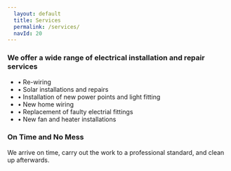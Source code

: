```yaml
---
  layout: default
  title: Services
  permalink: /services/
  navId: 20
---
```


### We offer a wide range of electrical installation and repair services

<ul class="services">
  <li>&bull; Re-wiring</li>
  <li>&bull; Solar installations and repairs</li>
  <li>&bull; Installation of new power points and light fitting</li>
  <li>&bull; New home wiring</li>
  <li>&bull; Replacement of faulty electrial fittings</li>
  <li>&bull; New fan and heater installations</li>
</ul>

### On Time and No Mess

We arrive on time, carry out the work to a professional standard, and clean up afterwards.
